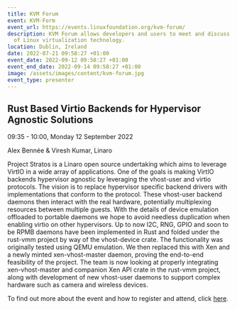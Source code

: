 ```yaml
---
title: KVM Forum
event: KVM-Form
event_url: https://events.linuxfoundation.org/kvm-forum/
description: KVM Forum allows developers and users to meet and discuss the state
  of Linux virtualization technology.
location: Dublin, Ireland
date: 2022-07-21 09:58:27 +01:00
event_date: 2022-09-12 09:58:27 +01:00
event_end_date: 2022-09-14 09:58:27 +01:00
image: /assets/images/content/kvm-forum.jpg
event_type: presenter
---
```

## Rust Based Virtio Backends for Hypervisor Agnostic Solutions

09:35 - 10:00, Monday 12 September 2022

Alex Bennée & Viresh Kumar, Linaro

Project Stratos is a Linaro open source undertaking which aims to leverage VirtIO in a wide array of applications. One of the goals is making VirtIO backends hypervisor agnostic by leveraging the vhost-user and virtio protocols. The vision is to replace hypervisor specific backend drivers with implementations that conform to the protocol. These vhost-user backend daemons then interact with the real hardware, potentially multiplexing resources between multiple guests. With the details of device emulation offloaded to portable daemons we hope to avoid needless duplication when enabling virtio on other hypervisors. Up to now I2C, RNG, GPIO and soon to be RPMB daemons have been implemented in Rust and folded under the rust-vmm project by way of the vhost-device crate. The functionality was originally tested using QEMU emulation. We then replaced this with Xen and a newly minted xen-vhost-master daemon, proving the end-to-end feasibility of the project. The team is now looking at properly integrating xen-vhost-master and companion Xen API crate in the rust-vmm project, along with development of new vhost-user daemons to support complex hardware such as camera and wireless devices.

To find out more about the event and how to register and attend, click [here](https://kvmforum2022.sched.com/event/15jJP?iframe=no).